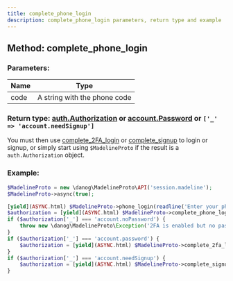 ```yaml
---
title: complete_phone_login
description: complete_phone_login parameters, return type and example
---
```

## Method: complete\_phone\_login  


### Parameters:

| Name     |    Type       |
|----------|---------------|
|code| A string with the phone code|

### Return type: [auth.Authorization](API_docs/types/auth_Authorization.md) or [account.Password](http://docs.madelineproto.xyz/API_docs/types/account_Password.html) or `['_' => 'account.needSignup']`

You must then use [complete_2FA_login](complete_2FA_login.md) or [complete_signup](complete_signup.md) to login or signup, or simply start using `$MadelineProto` if the result is a `auth.Authorization` object.

### Example:


```php
$MadelineProto = new \danog\MadelineProto\API('session.madeline');
$MadelineProto->async(true);

[yield](ASYNC.html) $MadelineProto->phone_login(readline('Enter your phone number: '));
$authorization = [yield](ASYNC.html) $MadelineProto->complete_phone_login(readline('Enter the code you received: '));
if ($authorization['_'] === 'account.noPassword') {
    throw new \danog\MadelineProto\Exception('2FA is enabled but no password is set!');
}
if ($authorization['_'] === 'account.password') {
    $authorization = [yield](ASYNC.html) $MadelineProto->complete_2fa_login(readline('Please enter your password (hint '.$authorization['hint'].'): '));
}
if ($authorization['_'] === 'account.needSignup') {
    $authorization = [yield](ASYNC.html) $MadelineProto->complete_signup(readline('Please enter your first name: '), readline('Please enter your last name (can be empty): '));
}

```
